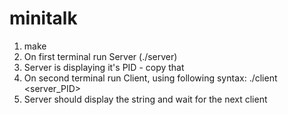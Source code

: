 # minitalk

1. make
2. On first terminal run Server (./server)
3. Server is displaying it's PID - copy that
4. On second terminal run Client, using following syntax: ./client <server_PID> <string you want to pass>
5. Server should display the string and wait for the next client
